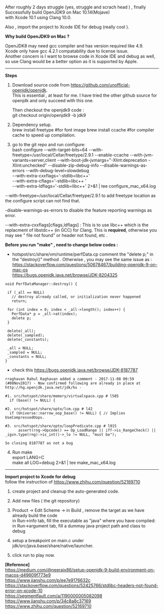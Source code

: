 After roughly 2 days struggle (yes, struggle and scrach head ) , finally Successfully build OpenJDK9 on Mac 10.14(Mojave)   
with Xcode 10.1 using Clang 10.0.  

Also , import the project to Xcode IDE for debug (really cool ).  

**Why build OpenJDK9 on Mac ?**   

OpenJDK8 may need gcc compiler and has version required like 4.9.  
Xcode only have gcc 4.2.1 compatability due to license issue.  
Another concern is I want to browse code in Xcode IDE and debug as well, so use Clang would be a better option as it is 
supported by Apple.

--------------------
**Steps**  

1. Download source code from https://github.com/unofficial-openjdk/openjdk.  
This is essential , at least for me.  I have tried the other github source for openjdk and only succeed with this one.  

   Then checkout the openjdk9 code :  
   git checkout origin/openjdk9  -b jdk9  

2. Dependency setup.  
brew install freetype   #for font image
brew install ccache  #for compiler cache to speed up compilation.  

3. go to the git repo and run configure:  
bash configure --with-target-bits=64 --with-freetype=/usr/local/Cellar/freetype/2.9.1 --enable-ccache --with-jvm-variants=server,client --with-boot-jdk-jvmargs="-Xlint:deprecation -Xlint:unchecked" --disable-zip-debug-info --disable-warnings-as-errors --with-debug-level=slowdebug \
--with-extra-cxxflags='-stdlib=libc++' \
 --with-extra-cflags='-stdlib=libc++ ' \
--with-extra-ldflags='-stdlib=libc++' 2>&1 | tee configure_mac_x64.log

--with-freetype=/usr/local/Cellar/freetype/2.9.1  to add freetype location as the configure script can not find that.  

-disable-warnings-as-errors to disable the feature reporting warnings as error.

--with-extra-cxxflags[cflags,ldflags] : This is to use libc++ which is the replacment of libstdc++ (in GCC) for Clang.
This is **required**, otherwise you may see "<new> file not found" or header not found, etc .


**Before you run "make" , need to change below codes :**
 *  hotspot/src/share/vm/runtime/perfData.cp 
   comment the "delete p;" in the "destroy()" method . Otherwise , you may see the same issue as :  
   https://stackoverflow.com/questions/50678467/building-openjdk-9-on-mac-os  
   https://bugs.openjdk.java.net/browse/JDK-8204325
   
 ```
 void PerfDataManager::destroy() {

  if (_all == NULL)
    // destroy already called, or initialization never happened
    return;

  for (int index = 0; index < _all->length(); index++) {
    PerfData* p = _all->at(index);
    delete p;
  }

  delete(_all);
  delete(_sampled);
  delete(_constants);

  _all = NULL;
  _sampled = NULL;
  _constants = NULL;
}
```

 *  check this https://bugs.openjdk.java.net/browse/JDK-8187787
```
rraghavan Rahul Raghavan added a comment - 2017-11-08 00:59
(#08Nov2017) - Now confirmed following are already in place at http://hg.openjdk.java.net/jdk/hs - 

#1. src/hotspot/share/memory/virtualspace.cpp # l585 
  if (base() != NULL) { 

#2. src/hotspot/share/opto/lcm.cpp # l42 
  if (Universe::narrow_oop_base() != NULL) { // Implies UseCompressedOops. 

#3. src/hotspot/share/opto/loopPredicate.cpp # l915 
      assert(rng->Opcode() == Op_LoadRange || iff->is_RangeCheck() || _igvn.type(rng)->is_int()->_lo != NULL, "must be"); 

So closing 8187787 as not a bug
```
 
 4. Run make  
export LANG=C  
make all LOG=debug  2>&1 | tee make_mac_x64.log  

---------
**Import project to Xcode for debug**  
follow the instruction of https://www.zhihu.com/question/52169710  
1. create project and cleanup the auto-generated code.  
2. Add new files ( the git repository)  
3. Product -> Edit Scheme -> 
  in Build , remove the target as we have already build the code  
  in Run->info tab, fill the executable as "java" where you have compiled: 
  in Run->argument tab, fill a dummay java project path and class to debug
4. setup a breakpoint on main.c under jdk/src/java.base/share/native/launcher.

5. click run to play now.  

**[Reference]**   
 https://medium.com/@neerajx86/setup-openjdk-9-build-environment-on-macos-d49609f773e9  
 https://www.jianshu.com/p/ee7e9176632c  
 https://stackoverflow.com/questions/52425766/stdlibc-headers-not-found-error-on-xcode-10  
 https://segmentfault.com/a/1190000005082098  
 https://www.jianshu.com/p/34c8a8c37169  
 https://www.zhihu.com/question/52169710  
 
 
